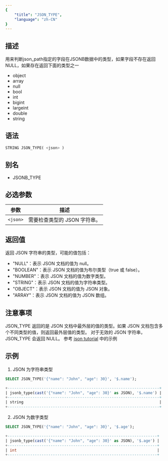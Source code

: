 ```yaml
---
{
    "title": "JSON_TYPE",
    "language": "zh-CN"
}
---
```


<!-- 
Licensed to the Apache Software Foundation (ASF) under one
or more contributor license agreements.  See the NOTICE file
distributed with this work for additional information
regarding copyright ownership.  The ASF licenses this file
to you under the Apache License, Version 2.0 (the
"License"); you may not use this file except in compliance
with the License.  You may obtain a copy of the License at

  http://www.apache.org/licenses/LICENSE-2.0

Unless required by applicable law or agreed to in writing,
software distributed under the License is distributed on an
"AS IS" BASIS, WITHOUT WARRANTIES OR CONDITIONS OF ANY
KIND, either express or implied.  See the License for the
specific language governing permissions and limitations
under the License.
-->


## 描述

用来判断json_path指定的字段在JSONB数据中的类型，如果字段不存在返回NULL，如果存在返回下面的类型之一

- object
- array
- null
- bool
- int
- bigint
- largeint
- double
- string

## 语法

```sql
STRING JSON_TYPE( <json> )
```

## 别名

- JSONB_TYPE

## 必选参数

| 参数 | 描述 |
|------|------|
| `<json>` | 需要检查类型的 JSON 字符串。 |


## 返回值
返回 JSON 字符串的类型，可能的值包括：
- "NULL"：表示 JSON 文档的值为 null。
- "BOOLEAN"：表示 JSON 文档的值为布尔类型（true 或 false）。
- "NUMBER"：表示 JSON 文档的值为数字类型。
- "STRING"：表示 JSON 文档的值为字符串类型。
- "OBJECT"：表示 JSON 文档的值为 JSON 对象。
- "ARRAY"：表示 JSON 文档的值为 JSON 数组。

## 注意事项

JSON_TYPE 返回的是 JSON 文档中最外层的值的类型。如果 JSON 文档包含多个不同类型的值，则返回最外层值的类型。
对于无效的 JSON 字符串，JSON_TYPE 会返回 NULL。
参考 [json tutorial](../../sql-reference/Data-Types/JSON.md) 中的示例


## 示例
1. JSON 为字符串类型

```sql
SELECT JSON_TYPE('{"name": "John", "age": 30}', '$.name');
```

```sql
+-------------------------------------------------------------------+
| jsonb_type(cast('{"name": "John", "age": 30}' as JSON), '$.name') |
+-------------------------------------------------------------------+
| string                                                            |
+-------------------------------------------------------------------+
```

2. JSON 为数字类型

```sql
SELECT JSON_TYPE('{"name": "John", "age": 30}', '$.age');
```

```sql
+------------------------------------------------------------------+
| jsonb_type(cast('{"name": "John", "age": 30}' as JSON), '$.age') |
+------------------------------------------------------------------+
| int                                                              |
+------------------------------------------------------------------+
```
